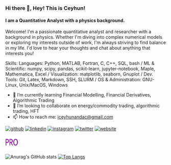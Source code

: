### Hi there 👋, Hey! This is Ceyhun!
#### I am a Quantitative Analyst with a physics background.
Welcome! I'm a passionate quantitative analyst and researcher with a background in physics. Whether I'm diving into complex numerical models or exploring my interests outside of work, I'm
always striving to find balance in my life. I'd love to hear your thoughts and chat about anything that interests you!

Skills: Languages: Python, MATLAB, Fortran, C, C++, SQL, bash / ML & Scientific: numpy, scipy, pandas, scikit-learn, jupyter-notebook, Maple, Mathematica, Excel / Visualization: matplotlib, seaborn, Gnuplot / Dev. Tools: Git, Latex, Markdown, SSH, SLURM / OS & Administration: GNU-Linux, Unix/MacOS, Windows

- 🌱 I’m currently learning Financial Modelling, Financial Derivatives, Algorithmic Trading 
- 👯 I’m looking to collaborate on energy/commodity trading, algorithmic trading, HFT 
- 📫 How to reach me: iceyhunandac@gmail.com 


[<img src='https://cdn.jsdelivr.net/npm/simple-icons@3.0.1/icons/github.svg' alt='github' height='40'>](https://github.com/https://github.com/icandac)  [<img src='https://cdn.jsdelivr.net/npm/simple-icons@3.0.1/icons/linkedin.svg' alt='linkedin' height='40'>](https://www.linkedin.com/in/https://www.linkedin.com/in/ceyhunandac//)  [<img src='https://cdn.jsdelivr.net/npm/simple-icons@3.0.1/icons/instagram.svg' alt='instagram' height='40'>](https://www.instagram.com/https://www.instagram.com/i_ceyhun_a//)  [<img src='https://cdn.jsdelivr.net/npm/simple-icons@3.0.1/icons/twitter.svg' alt='twitter' height='40'>](https://twitter.com/https://twitter.com/ICeyhunA1)  [<img src='https://cdn.jsdelivr.net/npm/simple-icons@3.0.1/icons/icloud.svg' alt='website' height='40'>](https://web.itu.edu.tr/~andac)  

<a href='https://github.com/pricing'><img src='https://raw.githubusercontent.com/acervenky/animated-github-badges/master/assets/pro.gif' width='40' height='40'></a> 

![Anurag's GitHub stats](https://github-readme-stats.vercel.app/api?username=icandac&count_private=true&show_icons=true&theme=radical)
[![Top Langs](https://github-readme-stats.vercel.app/api/top-langs/?username=icandac&layout=compact&count_private=true&show_icons=true)](https://github.com/anuraghazra/github-readme-stats)
